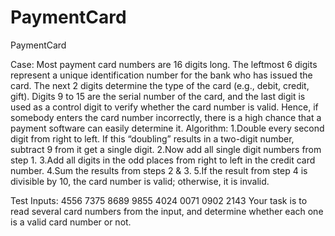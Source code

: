 # PaymentCard
PaymentCard


Case:
Most payment card numbers are 16 digits long. The leftmost 6 digits represent a unique identification number for the bank who has issued the card. The next 2 digits determine the type of the card (e.g., debit, credit, gift). Digits 9 to 15 are the serial number of the card, and the last digit is used as a control digit to verify whether the card number is valid. Hence, if somebody enters the card number incorrectly, there is a high chance that a payment software can easily determine it. 
Algorithm:
1.Double every second digit from right to left. If this “doubling” results in a two-digit number, subtract 9 from it get a single digit.
2.Now add all single digit numbers from step 1.
3.Add all digits in the odd places from right to left in the credit card number.
4.Sum the results from steps 2 & 3.
5.If the result from step 4 is divisible by 10, the card number is valid; otherwise, it is invalid.

Test Inputs:
4556 7375 8689 9855
4024 0071 0902 2143
Your task is to read several card numbers from the input, and determine whether each one is a valid card number or not.
